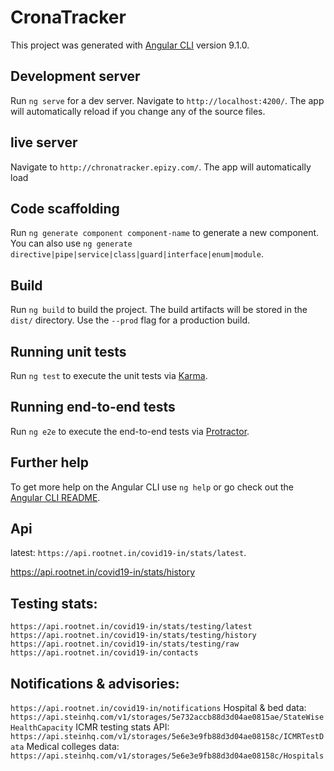 # CronaTracker

This project was generated with [Angular CLI](https://github.com/angular/angular-cli) version 9.1.0.

## Development server

Run `ng serve` for a dev server. Navigate to `http://localhost:4200/`. The app will automatically reload if you change any of the source files.

## live server

Navigate to `http://chronatracker.epizy.com/`. The app will automatically load

## Code scaffolding

Run `ng generate component component-name` to generate a new component. You can also use `ng generate directive|pipe|service|class|guard|interface|enum|module`.

## Build

Run `ng build` to build the project. The build artifacts will be stored in the `dist/` directory. Use the `--prod` flag for a production build.

## Running unit tests

Run `ng test` to execute the unit tests via [Karma](https://karma-runner.github.io).

## Running end-to-end tests

Run `ng e2e` to execute the end-to-end tests via [Protractor](http://www.protractortest.org/).

## Further help

To get more help on the Angular CLI use `ng help` or go check out the [Angular CLI README](https://github.com/angular/angular-cli/blob/master/README.md).


## Api

latest: `https://api.rootnet.in/covid19-in/stats/latest`.

https://api.rootnet.in/covid19-in/stats/history

## Testing stats:
`https://api.rootnet.in/covid19-in/stats/testing/latest`
`https://api.rootnet.in/covid19-in/stats/testing/history`
`https://api.rootnet.in/covid19-in/stats/testing/raw`
`https://api.rootnet.in/covid19-in/contacts`

## Notifications & advisories: 
`https://api.rootnet.in/covid19-in/notifications`
Hospital & bed data: `https://api.steinhq.com/v1/storages/5e732accb88d3d04ae0815ae/StateWiseHealthCapacity`
ICMR testing stats API: `https://api.steinhq.com/v1/storages/5e6e3e9fb88d3d04ae08158c/ICMRTestData`
Medical colleges data: `https://api.steinhq.com/v1/storages/5e6e3e9fb88d3d04ae08158c/Hospitals`
